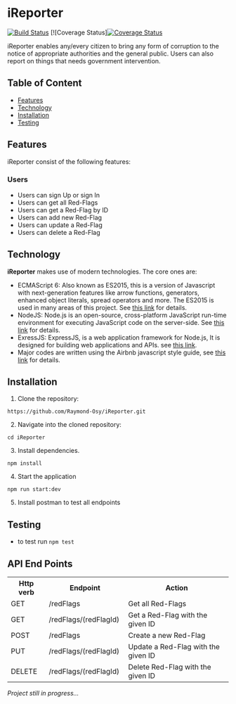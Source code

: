 # iReporter

[![Build Status](https://travis-ci.org/Raymond-Osy/iReporter.svg?branch=ch-travisBuild-%23162341903)](https://travis-ci.org/Raymond-Osy/iReporter)
[![Coverage Status][![Coverage Status](https://coveralls.io/repos/github/Raymond-Osy/iReporter/badge.svg?branch=develop)](https://coveralls.io/github/Raymond-Osy/iReporter?branch=develop)

iReporter enables any/every citizen to bring any form of corruption to the notice of appropriate authorities and the general public. Users can also report on things that needs government intervention.

## Table of Content

* [Features](#features)
* [Technology](#technology)
* [Installation](#installation)
* [Testing](#testing)

## Features
iReporter consist of the following features:
###  Users
- Users can sign Up or sign In
- Users can get all Red-Flags
- Users can get a Red-Flag by ID
- Users can add new Red-Flag
- Users can update a Red-Flag
- Users can delete a Red-Flag


## Technology

**iReporter** makes use of modern technologies. The core ones are:

* ECMAScript 6: Also known as ES2015, this is a version of Javascript with
    next-generation features like arrow functions, generators, enhanced object literals,
    spread operators and more. The ES2015 is used in many areas of this project. See [this link](https://en.wikipedia.org/wiki/ECMAScript) for details.
* NodeJS: Node.js is an open-source, cross-platform JavaScript run-time environment for executing JavaScript code on the server-side.
    See [this link](https://en.wikipedia.org/wiki/Node.js) for details.
* ExressJS: ExpressJS, is a web application framework for Node.js, It is designed for building web applications and APIs.
    see [this link](https://en.wikipedia.org/wiki/Express.js).
* Major codes are written using the Airbnb javascript style guide, see [this link](https://github.com/airbnb/javascript) for details.

## Installation
1. Clone the repository:
```
https://github.com/Raymond-Osy/iReporter.git
```
2. Navigate into the cloned repository:
```
cd iReporter
```
3. Install dependencies.
```
npm install
```
4. Start the application
```
npm run start:dev
```
5. Install postman to test all endpoints

## Testing
- to test run `npm test`

## API End Points
<table>
<tr><th>Http verb</th><th>Endpoint</th><th>Action</th></tr>
<tr> <td>GET</td> <td> /redFlags </td> <td>Get all Red-Flags</td></tr>
<tr> <td>GET</td><td>/redFlags/(redFlagId)  </td><td>Get a Red-Flag with the given ID</td></tr>
<tr> <td>POST</td> <td>/redFlags </td><td>Create a new Red-Flag</td></tr>
<tr> <td>PUT</td><td>/redFlags/(redFlagId)  </td><td>Update a Red-Flag with the given ID</td></tr>
<tr><td>DELETE</td><td>/redFlags/(redFlagId)</td><td>  Delete Red-Flag with the given ID </td></tr>
</table>

<i>Project still in progress...</i>